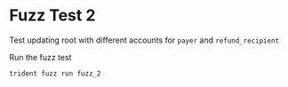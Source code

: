 # Fuzz Test 2


Test updating root with different accounts for `payer` and `refund_recipient`

Run the fuzz test
```bash
trident fuzz run fuzz_2
```
